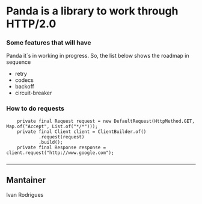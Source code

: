 # Panda is a library to work through HTTP/2.0

### Some features that will have

Panda it`s in working in progress. So, the list below shows the roadmap in sequence
- retry
- codecs
- backoff
- circuit-breaker

### How to do requests
```
    private final Request request = new DefaultRequest(HttpMethod.GET, Map.of("Accept", List.of("*/*")));
    private final Client client = ClientBuilder.of()
            .request(request)
            .build();
    private final Response response = client.request("http://www.google.com");
```
### 

---
## Mantainer
Ivan Rodrigues